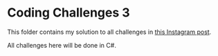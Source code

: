 # Coding Challenges 3

This folder contains my solution to all challenges in [this Instagram post](https://www.instagram.com/p/BogojDRBgNt/).

All challenges here will be done in C#.
